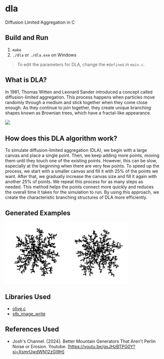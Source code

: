# dla
Diffusion Limited Aggregation in C

## Build and Run
1. `make`
2. `./dla` or `./dla.exe` on Windows

> To edit the parameters for DLA, change the `#define`s in `main.c`.

## What is DLA?
In 1981, Thomas Witten and Leonard Sander introduced a concept called diffusion-limited aggregation. This process happens when particles move randomly through a medium and stick together when they come close enough. As they continue to join together, they create unique branching shapes known as Brownian trees, which have a fractal-like appearance.

<img src="https://upload.wikimedia.org/wikipedia/commons/thumb/b/b8/DLA_Cluster.JPG/640px-DLA_Cluster.JPG" width=320>

## How does this DLA algorithm work?
To simulate diffusion-limited aggregation (DLA), we begin with a large canvas and place a single point. Then, we keep adding more points, moving them until they touch one of the existing points. However, this can be slow, especially at the beginning when there are very few points. To speed up the process, we start with a smaller canvas and fill it with 25% of the points we want. After that, we gradually increase the canvas size and fill it again with another 25% of points. We repeat this process for as many steps as needed. This method helps the points connect more quickly and reduces the overall time it takes for the simulation to run. By using this approach, we create the characteristic branching structures of DLA more efficiently.

## Generated Examples
<div style="display: flex; flex-direction: row;">
<img src="https://github.com/SaumitraLohokare/dla/blob/main/generated_images/1.png" width=200>
<img src="https://github.com/SaumitraLohokare/dla/blob/main/generated_images/2.png" width=200>
</div>

## Libraries Used
- [olive.c](https://github.com/tsoding/olive.c)
- [stb_image_write](https://github.com/nothings/stb/blob/master/stb_image_write.h)

## References Used
- Josh's Channel. [2024]. Better Mountain Generators That Aren't Perlin Noise or Erosion. Youtube. [https://youtu.be/gsJHzBTPG0Y?si=XsmrUwdWN12zGl9H]

